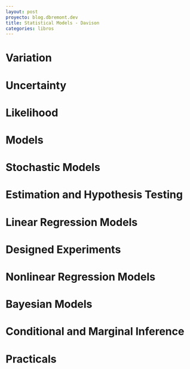 ```yaml
---
layout: post
proyecto: blog.dbremont.dev
title: Statistical Models - Davison
categories: libros
---
```


<!--more-->

# Variation
# Uncertainty
# Likelihood
# Models
# Stochastic Models
# Estimation and Hypothesis Testing
# Linear Regression Models
# Designed Experiments
# Nonlinear Regression Models
# Bayesian Models
# Conditional and Marginal Inference
# Practicals